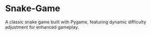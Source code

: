 # Snake-Game
A classic snake game built with Pygame, featuring dynamic difficulty adjustment for enhanced gameplay.
